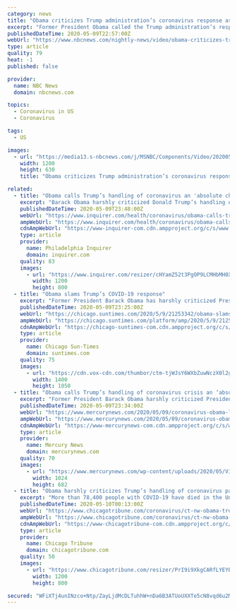 ```yaml
---
category: news
title: "Obama criticizes Trump administration’s coronavirus response as ‘chaotic disaster’"
excerpt: "Former President Obama called the Trump administration’s response to the coronavirus pandemic “an absolute chaotic disaster” during a Friday night phone conference with thousands of Obama alumni."
publishedDateTime: 2020-05-09T22:57:00Z
webUrl: "https://www.nbcnews.com/nightly-news/video/obama-criticizes-trump-administration-s-coronavirus-response-as-chaotic-disaster-83257413536"
type: article
quality: 79
heat: -1
published: false

provider:
  name: NBC News
  domain: nbcnews.com

topics:
  - Coronavirus in US
  - Coronavirus

tags:
  - US

images:
  - url: "https://media13.s-nbcnews.com/j/MSNBC/Components/Video/202005/nn_kod_white_house_cases_200509_1589065897136.nbcnews-fp-1200-630.jpg"
    width: 1200
    height: 630
    title: "Obama criticizes Trump administration’s coronavirus response as ‘chaotic disaster’"

related:
  - title: "Obama calls Trump’s handling of coronavirus an 'absolute chaotic disaster’"
    excerpt: "Barack Obama harshly criticized Donald Trump’s handling of the coronavirus pandemic in a call with former members of his administration."
    publishedDateTime: 2020-05-09T23:48:00Z
    webUrl: "https://www.inquirer.com/health/coronavirus/obama-calls-trumps-handling-coronavirus-pandemic-an-absolute-chaotic-disaster-20200509.html"
    ampWebUrl: "https://www.inquirer.com/health/coronavirus/obama-calls-trumps-handling-coronavirus-pandemic-an-absolute-chaotic-disaster-20200509.html?outputType=amp"
    cdnAmpWebUrl: "https://www-inquirer-com.cdn.ampproject.org/c/s/www.inquirer.com/health/coronavirus/obama-calls-trumps-handling-coronavirus-pandemic-an-absolute-chaotic-disaster-20200509.html?outputType=amp"
    type: article
    provider:
      name: Philadelphia Inquirer
      domain: inquirer.com
    quality: 83
    images:
      - url: "https://www.inquirer.com/resizer/cHYamZ52t3PgOP9LCMHbMH0Xl24=/1200x0/center/middle/www.inquirer.com/resizer/2Xpmp28K-ErhODvb4Ac2oASu5vg=/1200x0/center/middle/arc-anglerfish-arc2-prod-pmn.s3.amazonaws.com/public/XO7FULJ2VJDFZE37LXNAVMYRNU.jpg"
        width: 1200
        height: 800
  - title: "Obama slams Trump’s COVID-19 response"
    excerpt: "Former President Barack Obama has harshly criticized President Donald Trump’s handling of the pandemic as an \"absolute chaotic disaster.\""
    publishedDateTime: 2020-05-09T23:25:00Z
    webUrl: "https://chicago.suntimes.com/2020/5/9/21253342/obama-slams-donald-trumps-coronavirus"
    ampWebUrl: "https://chicago.suntimes.com/platform/amp/2020/5/9/21253342/obama-slams-donald-trumps-coronavirus"
    cdnAmpWebUrl: "https://chicago-suntimes-com.cdn.ampproject.org/c/s/chicago.suntimes.com/platform/amp/2020/5/9/21253342/obama-slams-donald-trumps-coronavirus"
    type: article
    provider:
      name: Chicago Sun-Times
      domain: suntimes.com
    quality: 75
    images:
      - url: "https://cdn.vox-cdn.com/thumbor/ctm-tjWJsY6WXbZuwNczX0l2g3Q=/0x0:4042x2290/1400x1050/filters:focal(1750x824:2396x1470):no_upscale()/cdn.vox-cdn.com/uploads/chorus_image/image/66775725/AFP_1R923I_copy.0.jpg"
        width: 1400
        height: 1050
  - title: "Obama calls Trump’s handling of coronavirus crisis an ‘absolute chaotic disaster’"
    excerpt: "Former President Barack Obama harshly criticized President Donald Trump’s handling of the coronavirus pandemic as an ‘absolute chaotic disaster’ during a conversation with"
    publishedDateTime: 2020-05-09T23:34:00Z
    webUrl: "https://www.mercurynews.com/2020/05/09/coronavirus-obama-lashes-out-at-trump-in-call-with-supporters/"
    ampWebUrl: "https://www.mercurynews.com/2020/05/09/coronavirus-obama-lashes-out-at-trump-in-call-with-supporters/amp/"
    cdnAmpWebUrl: "https://www-mercurynews-com.cdn.ampproject.org/c/s/www.mercurynews.com/2020/05/09/coronavirus-obama-lashes-out-at-trump-in-call-with-supporters/amp/"
    type: article
    provider:
      name: Mercury News
      domain: mercurynews.com
    quality: 70
    images:
      - url: "https://www.mercurynews.com/wp-content/uploads/2020/05/Virus_Outbreak-Obama_Commencement_74942-1.jpg?w=1024&h=683"
        width: 1024
        height: 682
  - title: "Obama harshly criticizes Trump’s handling of coronavirus pandemic as ‘absolute chaotic disaster’ in call with supporters"
    excerpt: "More than 78,400 people with COVID-19 have died in the United States and more than 1.3 million people have tested positive, according to the latest estimates."
    publishedDateTime: 2020-05-10T00:13:00Z
    webUrl: "https://www.chicagotribune.com/coronavirus/ct-nw-obama-trump-coronavirus-pandemic-20200510-ahf3rkfoujc27a4jwjioqe5see-story.html"
    ampWebUrl: "https://www.chicagotribune.com/coronavirus/ct-nw-obama-trump-coronavirus-pandemic-20200510-ahf3rkfoujc27a4jwjioqe5see-story.html?outputType=amp"
    cdnAmpWebUrl: "https://www-chicagotribune-com.cdn.ampproject.org/c/s/www.chicagotribune.com/coronavirus/ct-nw-obama-trump-coronavirus-pandemic-20200510-ahf3rkfoujc27a4jwjioqe5see-story.html?outputType=amp"
    type: article
    provider:
      name: Chicago Tribune
      domain: chicagotribune.com
    quality: 50
    images:
      - url: "https://www.chicagotribune.com/resizer/PrI9i9XkgCARfLYEYBSicHHrThc=/1200x0/top/arc-anglerfish-arc2-prod-tronc.s3.amazonaws.com/public/I4U5LGT3VWFIQXYW26TXTCJH5E.aspx"
        width: 1200
        height: 800

secured: "WFiXTj4unINzco+Ntp/ZayLjdMcDLTuhhW+nDa6B3ATUoUXXTe5cN8vqd6u2MH1/ASXyPhU1Ui+5Q28h1hZM/181+p00eKaWwkAlzjaBxbYJY42iAa5Ud44hfxqHl4BinexKFiPYSwzb/1bDhgWYmOEBEHaInqM6hppf/m1p6FCCi9RhmvRTjuDiAOgIMbWEJNmJYyyvMSgsQHuBartRuzuFq84w1/wBgmFXjo2MbKfZ+u0BQBelJQON/ylBcKcFqAaKIgSrQBrfZSC+VOhJ8w8FWpqRFFz9/nWX5KFTcTT59hIlXTRjYMhgaG5YUe2NVGTptXREAsgFbaJ+u1itU2pMbqLrgLRXEKWNSPbagp9WPbtHi1DOM5cYp8fry/rhy9XYN7+Epogxfm5xeTIQJALnHZNO/HqlCMd4JJCh26QS9rUKRPxqlgXfgI/j94x5/VsB3gujB1eU3wY6c1EnMv5THBlpsYgWCODbr3Ocsr4=;Gw/gtQGFbkoT3LtDQDOzkA=="
---
```


